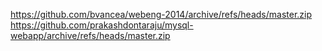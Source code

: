 https://github.com/bvancea/webeng-2014/archive/refs/heads/master.zip
https://github.com/prakashdontaraju/mysql-webapp/archive/refs/heads/master.zip
